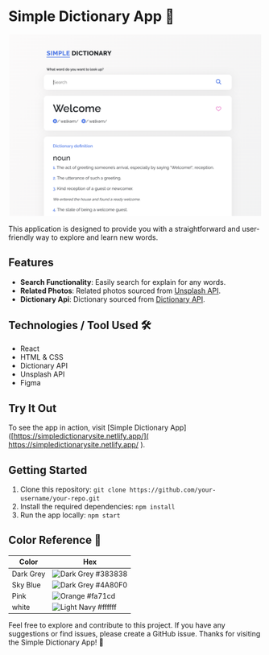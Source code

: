 # Simple Dictionary App 📖
<p align="center">
 <img width="500" alt="snapshot for page" src="src/assets/Dictionary.png">
</p>

This application is designed to provide you with a straightforward and user-friendly way to explore and learn new words.

## Features 

- **Search Functionality**: Easily search for explain for any words.
- **Related Photos**: Related photos sourced from [Unsplash API](https://unsplash.com/).
- **Dictionary Api**: Dictionary sourced from [Dictionary API](https://www.dictionaryapi.dev/).

## Technologies / Tool Used 🛠
- React
- HTML & CSS
- Dictionary API
- Unsplash API
- Figma

## Try It Out 
To see the app in action, visit [Simple Dictionary App]([https://simpledictionarysite.netlify.app/]( https://simpledictionarysite.netlify.app/ ). 

## Getting Started 
1. Clone this repository: `git clone https://github.com/your-username/your-repo.git`
2. Install the required dependencies: `npm install`
3. Run the app locally: `npm start`

## Color Reference 🎨
| Color           | Hex      |
| --------------- | -------- |
| Dark Grey       |![Dark Grey](https://via.placeholder.com/15/383838/000000?text=+)  #383838  |
| Sky Blue        |![Dark Grey](https://via.placeholder.com/15/4A80F0/000000?text=+) #4A80F0  |
| Pink            |![Orange](https://via.placeholder.com/15/fa71cd/000000?text=+) #fa71cd  |
| white           |![Light Navy](https://via.placeholder.com/15/ffffff/000000?text=+) #ffffff  |

Feel free to explore and contribute to this project. If you have any suggestions or find issues, please create a GitHub issue. Thanks for visiting the Simple Dictionary App! 🌆
